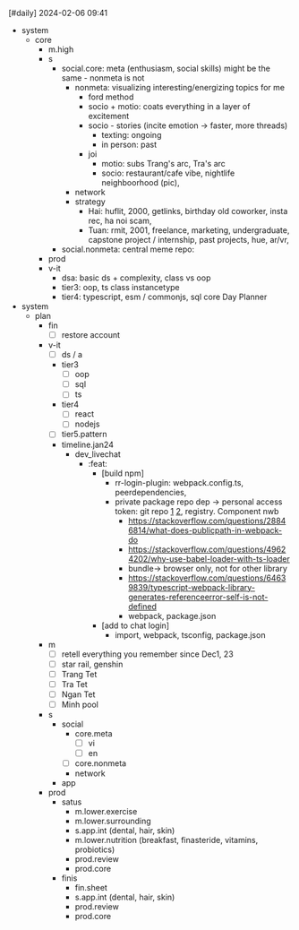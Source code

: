 [#daily]
2024-02-06
09:41

- system
	- core
		- m.high 
		- s
			- social.core: meta (enthusiasm, social skills) might be the same - nonmeta is not
				- nonmeta: visualizing interesting/energizing topics for me
					- ford method
					- socio + motio: coats everything in a layer of excitement
					- socio - stories (incite emotion -> faster, more threads)
						- texting: ongoing
						- in person: past
					- joi
						- motio: subs Trang's arc, Tra's arc
						- socio: restaurant/cafe vibe, nightlife neighboorhood (pic),    
				- network 
				- strategy
					- Hai: huflit, 2000, getlinks, birthday old coworker, insta rec, ha noi scam, 
					- Tuan: rmit, 2001, freelance, marketing, undergraduate, capstone project / internship, past projects, hue, ar/vr,   
			- social.nonmeta: central meme repo: 
		- prod
		- v-it
			- dsa: basic ds + complexity, class vs oop
			- tier3: oop, ts class instancetype
			- tier4: typescript, esm / commonjs, sql core
Day Planner
- system
	- plan
		- fin
			- [ ] restore account
		- v-it
			- [ ] ds / a
			- tier3
				- [ ] oop
				- [ ] sql
				- [ ] ts
			- tier4
				- [ ] react
				- [ ] nodejs
			- [ ] tier5.pattern
			- timeline.jan24
				 - dev_livechat
					- :feat:
						- [build npm]
							- rr-login-plugin: webpack.config.ts, peerdependencies, 
							- private package repo dep -> personal access token: git repo [1](https://stackoverflow.com/questions/10386310/how-to-install-a-private-npm-module-without-my-own-registry) [2](https://stackoverflow.com/questions/42284213/installing-private-dependencies-via-npm-in-a-vs-team-services-ci-build), registry. Component nwb
								- https://stackoverflow.com/questions/28846814/what-does-publicpath-in-webpack-do
								- https://stackoverflow.com/questions/49624202/why-use-babel-loader-with-ts-loader
								- bundle-> browser only, not for other library
								- https://stackoverflow.com/questions/64639839/typescript-webpack-library-generates-referenceerror-self-is-not-defined
								- webpack, package.json
						- [add to chat login]
							- import, webpack, tsconfig, package.json
		- m
			- [ ] retell everything you remember since Dec1, 23
			- [ ] star rail, genshin
			- [ ] Trang Tet
			- [ ] Tra Tet
			- [ ] Ngan Tet
			- [ ] Minh pool
		- s
			- social
				- core.meta
					- [ ] vi
					- [ ] en
				- [ ] core.nonmeta
				- network
			- app
		- prod
			- satus
				- m.lower.exercise
				- m.lower.surrounding
				- s.app.int (dental, hair, skin)
				- m.lower.nutrition (breakfast, finasteride, vitamins, probiotics)
				- prod.review
				- prod.core
			- finis
				- fin.sheet
				- s.app.int (dental, hair, skin)
				- prod.review
				- prod.core